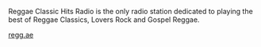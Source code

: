 Reggae Classic Hits Radio is the only radio station dedicated to playing the best of Reggae Classics, Lovers Rock and Gospel Reggae.

[regg.ae](https://regg.ae/)
